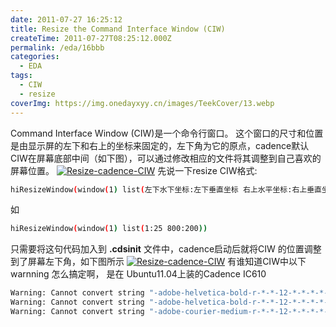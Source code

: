 ```yaml
---
date: 2011-07-27 16:25:12
title: Resize the Command Interface Window (CIW)
createTime: 2011-07-27T08:25:12.000Z
permalink: /eda/16bbb
categories:
  - EDA
tags:
  - CIW
  - resize
coverImg: https://img.onedayxyy.cn/images/TeekCover/13.webp
---
```


Command Interface Window (CIW)是一个命令行窗口。
这个窗口的尺寸和位置是由显示屏的左下和右上的坐标来固定的，左下角为它的原点，cadence默认CIW在屏幕底部中间（如下图），可以通过修改相应的文件将其调整到自己喜欢的屏幕位置。 
[![Resize-cadence-CIW](/public/2011/07/image002.jpg)](/public/2011/07/image002.jpg) 
先说一下resize CIW格式: 
```sh
hiResizeWindow(window(1) list(左下水下坐标:左下垂直坐标 右上水平坐标:右上垂直坐标))
```
如
```sh
hiResizeWindow(window(1) list(1:25 800:200))
```
 只需要将这句代码加入到 **.cdsinit** 文件中，cadence启动后就将CIW 的位置调整到了屏幕左下角，如下图所示 
 [![Resize-cadence-CIW](/public/2011/07/image004.jpg)](/public/2011/07/image004.jpg) 
 有谁知道CIW中以下 warnning 怎么搞定啊， 是在 Ubuntu11.04上装的Cadence IC610
 ```sh
Warning: Cannot convert string "-adobe-helvetica-bold-r-*-*-12-*-*-*-*-*-*-*" to type FontStruct 
Warning: Cannot convert string "-adobe-helvetica-bold-r-*-*-12-*-*-*-*-*-*-*" to type FontStruct 
Warning: Cannot convert string "-adobe-courier-medium-r-*-*-12-*-*-*-*-*-*-*" to type FontStruct
``` 

